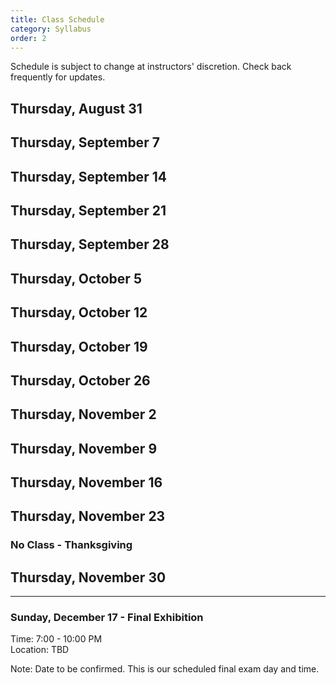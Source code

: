 ```yaml
---
title: Class Schedule
category: Syllabus
order: 2
---
```

Schedule is subject to change at instructors' discretion.  Check back frequently for updates.

## Thursday, August 31


## Thursday, September 7


## Thursday, September 14


## Thursday, September 21


## Thursday, September 28


## Thursday, October 5


## Thursday, October 12


## Thursday, October 19


## Thursday, October 26


## Thursday, November 2


## Thursday, November 9


## Thursday, November 16


## Thursday, November 23
### No Class - Thanksgiving


## Thursday, November 30

***

### Sunday, December 17 - Final Exhibition   
Time:  7:00 - 10:00 PM   
Location:  TBD

Note:  Date to be confirmed. This is our scheduled final exam day and time.

